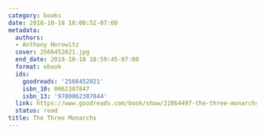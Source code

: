 ```yaml
---
category: books
date: 2018-10-18 18:00:52-07:00
metadata:
  authors:
  - Anthony Horowitz
  cover: 2566452021.jpg
  end_date: 2018-10-18 18:59:45-07:00
  format: ebook
  ids:
    goodreads: '2566452021'
    isbn_10: 0062387847
    isbn_13: '9780062387844'
  link: https://www.goodreads.com/book/show/22864497-the-three-monarchs
  status: read
title: The Three Monarchs
---
```

